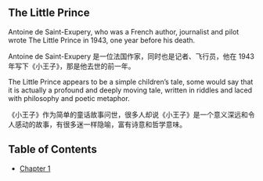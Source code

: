 
## The Little Prince

Antoine de Saint-Exupery, who was a French author, journalist and pilot wrote The Little Prince in 1943, one year before his death. 

Antoine de Saint-Exupery 是一位法国作家，同时也是记者、飞行员，他在 1943 年写下《小王子》，那是他去世的前一年。

The Little Prince appears to be a simple children’s tale, some would say that it is actually a profound and deeply moving tale, written in riddles and laced with philosophy and poetic metaphor. 

《小王子》作为简单的童话故事问世，很多人却说《小王子》是一个意义深远和令人感动的故事，有很多迷一样隐喻，富有诗意和哲学意味。

## Table of Contents

- [Chapter 1](chapter/01.md)
